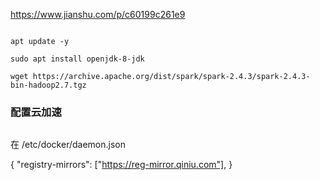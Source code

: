 https://www.jianshu.com/p/c60199c261e9
~~~shell

~~~

~~~shell
apt update -y

sudo apt install openjdk-8-jdk

wget https://archive.apache.org/dist/spark/spark-2.4.3/spark-2.4.3-bin-hadoop2.7.tgz

~~~

### 配置云加速
~~~

~~~

在 /etc/docker/daemon.json

{
  "registry-mirrors": ["https://reg-mirror.qiniu.com"],
}

